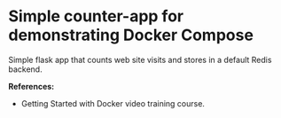 # Simple counter-app for demonstrating Docker Compose
Simple flask app that counts web site visits and stores in a default Redis backend.

**References:**
- Getting Started with Docker video training course.
